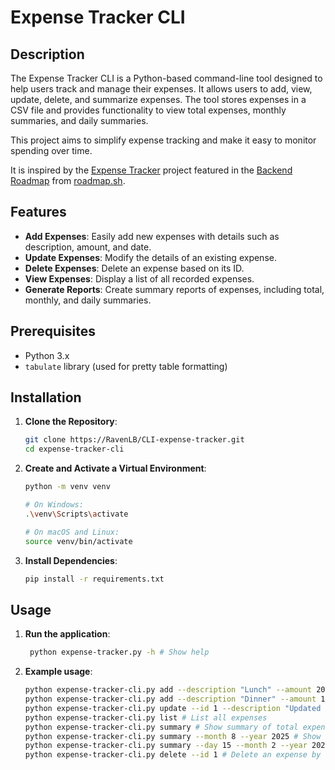 # Expense Tracker CLI

## Description
The Expense Tracker CLI is a Python-based command-line tool designed to help users track and manage their expenses. It allows users to add, view, update, delete, and summarize expenses. The tool stores expenses in a CSV file and provides functionality to view total expenses, monthly summaries, and daily summaries.

This project aims to simplify expense tracking and make it easy to monitor spending over time.

It is inspired by the [Expense Tracker](https://roadmap.sh/projects/expense-tracker) project featured in the [Backend Roadmap](https://roadmap.sh/backend) from [roadmap.sh](https://roadmap.sh/).

## Features
- **Add Expenses**: Easily add new expenses with details such as description, amount, and date.
- **Update Expenses**: Modify the details of an existing expense.
- **Delete Expenses**: Delete an expense based on its ID.
- **View Expenses**: Display a list of all recorded expenses.
- **Generate Reports**: Create summary reports of expenses, including total, monthly, and daily summaries.

## Prerequisites
- Python 3.x
- `tabulate` library (used for pretty table formatting)

## Installation
1. **Clone the Repository**:
   ```sh
   git clone https://RavenLB/CLI-expense-tracker.git
   cd expense-tracker-cli
   
2. **Create and Activate a Virtual Environment**:
    ```sh
    python -m venv venv
    
    # On Windows:
    .\venv\Scripts\activate
    
    # On macOS and Linux:
    source venv/bin/activate

3. **Install Dependencies**:
    ```sh
   pip install -r requirements.txt
   
## Usage
1. **Run the application**:
   ```sh
    python expense-tracker.py -h # Show help
   
2. **Example usage**:
    ```sh
   python expense-tracker-cli.py add --description "Lunch" --amount 20 # Add an expense
    python expense-tracker-cli.py add --description "Dinner" --amount 10 # Add another expense
    python expense-tracker-cli.py update --id 1 --description "Updated Lunch" --amount 25 # Update an existing expense
    python expense-tracker-cli.py list # List all expenses
    python expense-tracker-cli.py summary # Show summary of total expenses
    python expense-tracker-cli.py summary --month 8 --year 2025 # Show summary of expenses for specific month
    python expense-tracker-cli.py summary --day 15 --month 2 --year 2025 # Show summary of expenses for specific day
    python expense-tracker-cli.py delete --id 1 # Delete an expense by ID
  
   
